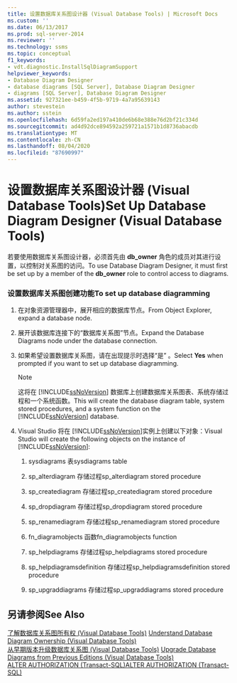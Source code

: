 ```yaml
---
title: 设置数据库关系图设计器 (Visual Database Tools) | Microsoft Docs
ms.custom: ''
ms.date: 06/13/2017
ms.prod: sql-server-2014
ms.reviewer: ''
ms.technology: ssms
ms.topic: conceptual
f1_keywords:
- vdt.diagnostic.InstallSqlDiagramSupport
helpviewer_keywords:
- Database Diagram Designer
- database diagrams [SQL Server], Database Diagram Designer
- diagrams [SQL Server], Database Diagram Designer
ms.assetid: 927321ee-b459-4f5b-9719-4a7a95639143
author: stevestein
ms.author: sstein
ms.openlocfilehash: 6d59fa2ed197a410de6b68e388e76d2bf21c334d
ms.sourcegitcommit: ad4d92dce894592a259721a1571b1d8736abacdb
ms.translationtype: MT
ms.contentlocale: zh-CN
ms.lasthandoff: 08/04/2020
ms.locfileid: "87690997"
---
```

# <a name="set-up-database-diagram-designer-visual-database-tools"></a><span data-ttu-id="eb2bd-102">设置数据库关系图设计器 (Visual Database Tools)</span><span class="sxs-lookup"><span data-stu-id="eb2bd-102">Set Up Database Diagram Designer (Visual Database Tools)</span></span>
  <span data-ttu-id="eb2bd-103">若要使用数据库关系图设计器，必须首先由 **db_owner** 角色的成员对其进行设置，以控制对关系图的访问。</span><span class="sxs-lookup"><span data-stu-id="eb2bd-103">To use Database Diagram Designer, it must first be set up by a member of the **db_owner** role to control access to diagrams.</span></span>  
  
### <a name="to-set-up-database-diagramming"></a><span data-ttu-id="eb2bd-104">设置数据库关系图创建功能</span><span class="sxs-lookup"><span data-stu-id="eb2bd-104">To set up database diagramming</span></span>  
  
1.  <span data-ttu-id="eb2bd-105">在对象资源管理器中，展开相应的数据库节点。</span><span class="sxs-lookup"><span data-stu-id="eb2bd-105">From Object Explorer, expand a database node.</span></span>  
  
2.  <span data-ttu-id="eb2bd-106">展开该数据库连接下的“数据库关系图”节点。</span><span class="sxs-lookup"><span data-stu-id="eb2bd-106">Expand the Database Diagrams node under the database connection.</span></span>  
  
3.  <span data-ttu-id="eb2bd-107">如果希望设置数据库关系图，请在出现提示时选择“是”  。</span><span class="sxs-lookup"><span data-stu-id="eb2bd-107">Select **Yes** when prompted if you want to set up database diagramming.</span></span>  
  
    > [!NOTE]  
    >  <span data-ttu-id="eb2bd-108">这将在 [!INCLUDE[ssNoVersion](../../includes/ssnoversion-md.md)] 数据库上创建数据库关系图表、系统存储过程和一个系统函数。</span><span class="sxs-lookup"><span data-stu-id="eb2bd-108">This will create the database diagram table, system stored procedures, and a system function on the [!INCLUDE[ssNoVersion](../../includes/ssnoversion-md.md)] database.</span></span>  
  
4.  <span data-ttu-id="eb2bd-109">Visual Studio 将在 [!INCLUDE[ssNoVersion](../../includes/ssnoversion-md.md)]实例上创建以下对象：</span><span class="sxs-lookup"><span data-stu-id="eb2bd-109">Visual Studio will create the following objects on the instance of [!INCLUDE[ssNoVersion](../../includes/ssnoversion-md.md)]:</span></span>  
  
    1.  <span data-ttu-id="eb2bd-110">sysdiagrams 表</span><span class="sxs-lookup"><span data-stu-id="eb2bd-110">sysdiagrams table</span></span>  
  
    2.  <span data-ttu-id="eb2bd-111">sp_alterdiagram 存储过程</span><span class="sxs-lookup"><span data-stu-id="eb2bd-111">sp_alterdiagram stored procedure</span></span>  
  
    3.  <span data-ttu-id="eb2bd-112">sp_creatediagram 存储过程</span><span class="sxs-lookup"><span data-stu-id="eb2bd-112">sp_creatediagram stored procedure</span></span>  
  
    4.  <span data-ttu-id="eb2bd-113">sp_dropdiagram 存储过程</span><span class="sxs-lookup"><span data-stu-id="eb2bd-113">sp_dropdiagram stored procedure</span></span>  
  
    5.  <span data-ttu-id="eb2bd-114">sp_renamediagram 存储过程</span><span class="sxs-lookup"><span data-stu-id="eb2bd-114">sp_renamediagram stored procedure</span></span>  
  
    6.  <span data-ttu-id="eb2bd-115">fn_diagramobjects 函数</span><span class="sxs-lookup"><span data-stu-id="eb2bd-115">fn_diagramobjects function</span></span>  
  
    7.  <span data-ttu-id="eb2bd-116">sp_helpdiagrams 存储过程</span><span class="sxs-lookup"><span data-stu-id="eb2bd-116">sp_helpdiagrams stored procedure</span></span>  
  
    8.  <span data-ttu-id="eb2bd-117">sp_helpdiagramsdefinition 存储过程</span><span class="sxs-lookup"><span data-stu-id="eb2bd-117">sp_helpdiagramsdefinition stored procedure</span></span>  
  
    9. <span data-ttu-id="eb2bd-118">sp_upgraddiagrams 存储过程</span><span class="sxs-lookup"><span data-stu-id="eb2bd-118">sp_upgraddiagrams stored procedure</span></span>  
  
## <a name="see-also"></a><span data-ttu-id="eb2bd-119">另请参阅</span><span class="sxs-lookup"><span data-stu-id="eb2bd-119">See Also</span></span>  
 <span data-ttu-id="eb2bd-120">[了解数据库关系图所有权 &#40;Visual Database Tools&#41;](visual-database-tools.md) </span><span class="sxs-lookup"><span data-stu-id="eb2bd-120">[Understand Database Diagram Ownership &#40;Visual Database Tools&#41;](visual-database-tools.md) </span></span>  
 <span data-ttu-id="eb2bd-121">[从早期版本升级数据库关系图 &#40;Visual Database Tools&#41;](upgrade-database-diagrams-from-previous-editions-visual-database-tools.md) </span><span class="sxs-lookup"><span data-stu-id="eb2bd-121">[Upgrade Database Diagrams from Previous Editions &#40;Visual Database Tools&#41;](upgrade-database-diagrams-from-previous-editions-visual-database-tools.md) </span></span>  
 [<span data-ttu-id="eb2bd-122">ALTER AUTHORIZATION (Transact-SQL)</span><span class="sxs-lookup"><span data-stu-id="eb2bd-122">ALTER AUTHORIZATION &#40;Transact-SQL&#41;</span></span>](/sql/t-sql/statements/alter-authorization-transact-sql)  
  
  
